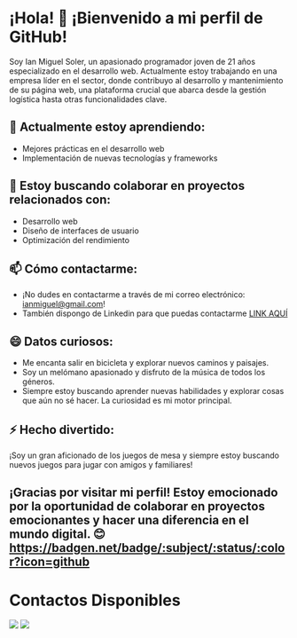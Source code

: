# ¡Hola! 👋 ¡Bienvenido a mi perfil de GitHub!

Soy Ian Miguel Soler, un apasionado programador joven de 21 años especializado en el desarrollo web. Actualmente estoy trabajando en una empresa líder en el sector, donde contribuyo al desarrollo y mantenimiento de su página web, una plataforma crucial que abarca desde la gestión logística hasta otras funcionalidades clave.

## 🌱 Actualmente estoy aprendiendo:
- Mejores prácticas en el desarrollo web
- Implementación de nuevas tecnologías y frameworks

## 💼 Estoy buscando colaborar en proyectos relacionados con:
- Desarrollo web
- Diseño de interfaces de usuario
- Optimización del rendimiento

## 📫 Cómo contactarme:
- ¡No dudes en contactarme a través de mi correo electrónico: [ianmiguel@gmail.com](mailto:ianmiguel@gmail.com)!
- También dispongo de Linkedin para que puedas contactarme [LINK AQUÍ](https://www.linkedin.com/in/ian-m-068b1b292/)

## 😄 Datos curiosos:
- Me encanta salir en bicicleta y explorar nuevos caminos y paisajes.
- Soy un melómano apasionado y disfruto de la música de todos los géneros.
- Siempre estoy buscando aprender nuevas habilidades y explorar cosas que aún no sé hacer. La curiosidad es mi motor principal.

## ⚡ Hecho divertido:
¡Soy un gran aficionado de los juegos de mesa y siempre estoy buscando nuevos juegos para jugar con amigos y familiares!

¡Gracias por visitar mi perfil! Estoy emocionado por la oportunidad de colaborar en proyectos emocionantes y hacer una diferencia en el mundo digital. 😊
https://badgen.net/badge/:subject/:status/:color?icon=github
--------
<h1>Contactos Disponibles</h1>
<div>
    <img src="https://img.icons8.com/color/48/000000/linkedin.png"/>
    <img src="https://img.icons8.com/color/48/000000/gmail.png"/>
</div>

